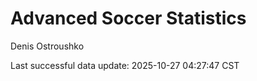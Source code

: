# Advanced Soccer Statistics
Denis Ostroushko

<!-- gfm -->

Last successful data update: 2025-10-27 04:27:47 CST
